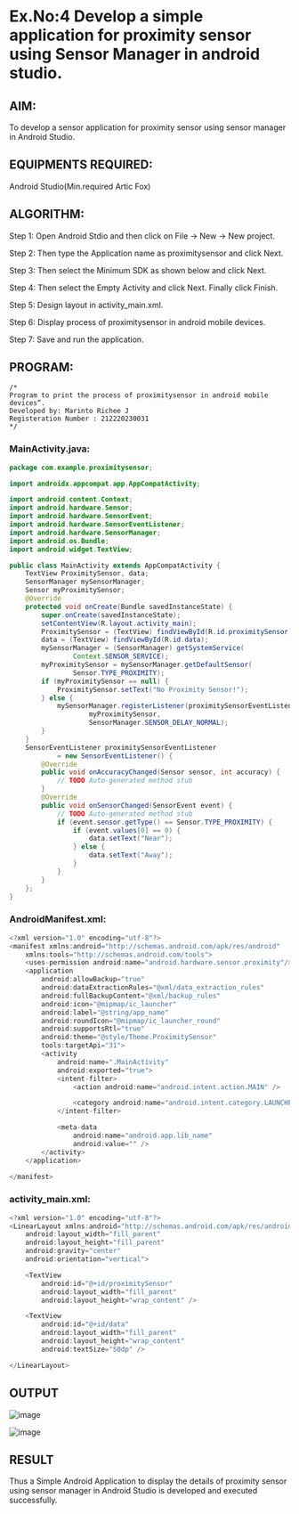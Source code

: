 # Ex.No:4 Develop a simple application for proximity sensor using Sensor Manager in android studio.


## AIM:

To develop a sensor application for proximity sensor using sensor manager in Android Studio.

## EQUIPMENTS REQUIRED:

Android Studio(Min.required Artic Fox)

## ALGORITHM:

Step 1: Open Android Stdio and then click on File -> New -> New project.

Step 2: Then type the Application name as proximitysensor and click Next. 

Step 3: Then select the Minimum SDK as shown below and click Next.

Step 4: Then select the Empty Activity and click Next. Finally click Finish.

Step 5: Design layout in activity_main.xml.

Step 6: Display process of proximitysensor in android mobile devices.

Step 7: Save and run the application.

## PROGRAM:
```
/*
Program to print the process of proximitysensor in android mobile devices”.
Developed by: Marinto Richee J
Registeration Number : 212220230031
*/
```
### MainActivity.java:
```java
package com.example.proximitysensor;

import androidx.appcompat.app.AppCompatActivity;

import android.content.Context;
import android.hardware.Sensor;
import android.hardware.SensorEvent;
import android.hardware.SensorEventListener;
import android.hardware.SensorManager;
import android.os.Bundle;
import android.widget.TextView;

public class MainActivity extends AppCompatActivity {
    TextView ProximitySensor, data;
    SensorManager mySensorManager;
    Sensor myProximitySensor;
    @Override
    protected void onCreate(Bundle savedInstanceState) {
        super.onCreate(savedInstanceState);
        setContentView(R.layout.activity_main);
        ProximitySensor = (TextView) findViewById(R.id.proximitySensor);
        data = (TextView) findViewById(R.id.data);
        mySensorManager = (SensorManager) getSystemService(
                Context.SENSOR_SERVICE);
        myProximitySensor = mySensorManager.getDefaultSensor(
                Sensor.TYPE_PROXIMITY);
        if (myProximitySensor == null) {
            ProximitySensor.setText("No Proximity Sensor!");
        } else {
            mySensorManager.registerListener(proximitySensorEventListener,
                    myProximitySensor,
                    SensorManager.SENSOR_DELAY_NORMAL);
        }
    }
    SensorEventListener proximitySensorEventListener
            = new SensorEventListener() {
        @Override
        public void onAccuracyChanged(Sensor sensor, int accuracy) {
            // TODO Auto-generated method stub
        }
        @Override
        public void onSensorChanged(SensorEvent event) {
            // TODO Auto-generated method stub
            if (event.sensor.getType() == Sensor.TYPE_PROXIMITY) {
                if (event.values[0] == 0) {
                    data.setText("Near");
                } else {
                    data.setText("Away");
                }
            }
        }
    };
}

```
### AndroidManifest.xml:
```java
<?xml version="1.0" encoding="utf-8"?>
<manifest xmlns:android="http://schemas.android.com/apk/res/android"
    xmlns:tools="http://schemas.android.com/tools">
    <uses-permission android:name="android.hardware.sensor.proximity"/>
    <application
        android:allowBackup="true"
        android:dataExtractionRules="@xml/data_extraction_rules"
        android:fullBackupContent="@xml/backup_rules"
        android:icon="@mipmap/ic_launcher"
        android:label="@string/app_name"
        android:roundIcon="@mipmap/ic_launcher_round"
        android:supportsRtl="true"
        android:theme="@style/Theme.ProximitySensor"
        tools:targetApi="31">
        <activity
            android:name=".MainActivity"
            android:exported="true">
            <intent-filter>
                <action android:name="android.intent.action.MAIN" />

                <category android:name="android.intent.category.LAUNCHER" />
            </intent-filter>

            <meta-data
                android:name="android.app.lib_name"
                android:value="" />
        </activity>
    </application>

</manifest>
```
### activity_main.xml:
```java
<?xml version="1.0" encoding="utf-8"?>
<LinearLayout xmlns:android="http://schemas.android.com/apk/res/android"
    android:layout_width="fill_parent"
    android:layout_height="fill_parent"
    android:gravity="center"
    android:orientation="vertical">

    <TextView
        android:id="@+id/proximitySensor"
        android:layout_width="fill_parent"
        android:layout_height="wrap_content" />

    <TextView
        android:id="@+id/data"
        android:layout_width="fill_parent"
        android:layout_height="wrap_content"
        android:textSize="50dp" />

</LinearLayout>
```

## OUTPUT
![image](https://user-images.githubusercontent.com/65499285/200177179-43e70d7f-1834-4138-99df-cc8ce5120221.png)

![image](https://user-images.githubusercontent.com/65499285/200177206-bb7a4585-7948-499c-937a-e44ad2fe75fc.png)

## RESULT
Thus a Simple Android Application to display the details of proximity sensor using sensor manager in Android Studio is developed and executed successfully.
